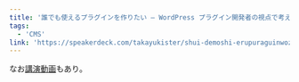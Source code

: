 ```yaml
---
title: '誰でも使えるプラグインを作りたい – WordPress プラグイン開発者の視点で考えるアクセシビリティ'
tags:
  - 'CMS'
link: 'https://speakerdeck.com/takayukister/shui-demoshi-erupuraguinwozuo-ritai-wordpress-puraguinkai-fa-zhe-falseshi-dian-dekao-eruakusesibiritei'
---
```


なお[講演動画](https://videopress.com/v/ANxyR6YC)もあり。